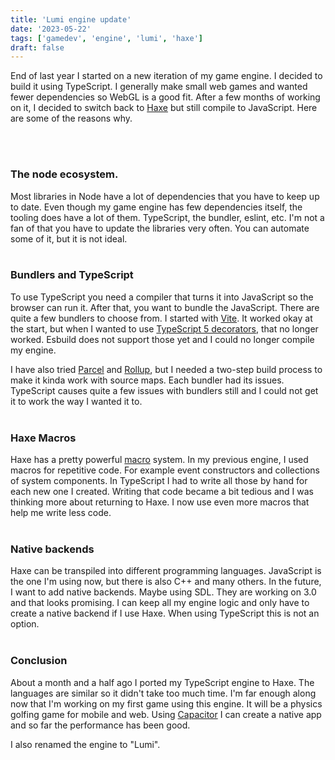 ```yaml
---
title: 'Lumi engine update'
date: '2023-05-22'
tags: ['gamedev', 'engine', 'lumi', 'haxe']
draft: false
---
```


End of last year I started on a new iteration of my game engine. I decided to build it using TypeScript. I generally make small web games and wanted fewer dependencies so WebGL is a good fit. After a few months of working on it, I decided to switch back to [Haxe](https://haxe.org) but still compile to JavaScript. Here are some of the reasons why.
<!-- read-more -->
<br>
<br>

### The node ecosystem.
Most libraries in Node have a lot of dependencies that you have to keep up to date. Even though my game engine has few dependencies itself, the tooling does have a lot of them. TypeScript, the bundler, eslint, etc. I'm not a fan of that you have to update the libraries very often. You can automate some of it, but it is not ideal. 
<br>
<br>

### Bundlers and TypeScript
To use TypeScript you need a compiler that turns it into JavaScript so the browser can run it. After that, you want to bundle the JavaScript. There are quite a few bundlers to choose from. I started with [Vite](https://vitejs.dev). It worked okay at the start, but when I wanted to use [TypeScript 5 decorators](https://www.typescriptlang.org/docs/handbook/release-notes/typescript-5-0.html#decorators), that no longer worked. Esbuild does not support those yet and I could no longer compile my engine. 

I have also tried [Parcel](https://parceljs.org) and [Rollup](https://rollupjs.org), but I needed a two-step build process to make it kinda work with source maps. Each bundler had its issues. TypeScript causes quite a few issues with bundlers still and I could not get it to work the way I wanted it to.
<br>
<br>

### Haxe Macros
Haxe has a pretty powerful [macro](https://haxe.org/manual/macro.html) system. In my previous engine, I used macros for repetitive code. For example event constructors and collections of system components. In TypeScript I had to write all those by hand for each new one I created. Writing that code became a bit tedious and I was thinking more about returning to Haxe. I now use even more macros that help me write less code.
<br>
<br>

### Native backends
Haxe can be transpiled into different programming languages. JavaScript is the one I'm using now, but there is also C++ and many others. In the future, I want to add native backends. Maybe using SDL. They are working on 3.0 and that looks promising. I can keep all my engine logic and only have to create a native backend if I use Haxe. When using TypeScript this is not an option.
<br>
<br>

### Conclusion
About a month and a half ago I ported my TypeScript engine to Haxe. The languages are similar so it didn't take too much time. I'm far enough along now that I'm working on my first game using this engine. It will be a physics golfing game for mobile and web. Using [Capacitor](https://capacitorjs.com) I can create a native app and so far the performance has been good.

I also renamed the engine to "Lumi".
